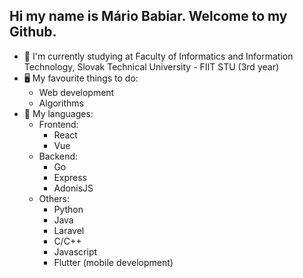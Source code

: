 ## Hi my name is Mário Babiar. Welcome to my Github.
- 🌱 I'm currently studying at Faculty of Informatics and Information Technology, Slovak Technical University - FIIT STU (3rd year)
- 🖥️ My favourite things to do: 
    - Web development
    - Algorithms
- 💪 My languages:
    - Frontend:
        - React
        - Vue
    - Backend:
        - Go
        - Express
        - AdonisJS
    - Others:
        - Python
        - Java 
        - Laravel
        - C/C++
        - Javascript
        - Flutter (mobile development)
